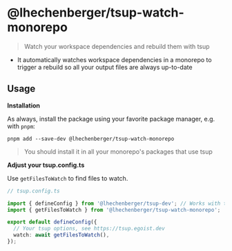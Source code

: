 # @lhechenberger/tsup-watch-monorepo

> Watch your workspace dependencies and rebuild them with tsup

- It automatically watches workspace dependencies in a monorepo to trigger a rebuild so all your output files are always up-to-date

## Usage

**Installation**

As always, install the package using your favorite package manager, e.g. with `pnpm`:

```shell
pnpm add --save-dev @lhechenberger/tsup-watch-monorepo
```

> You should install it in all your monorepo's packages that use tsup

**Adjust your tsup.config.ts**

Use `getFilesToWatch` to find files to watch.

```typescript
// tsup.config.ts

import { defineConfig } from '@lhechenberger/tsup-dev'; // Works with tsup as well
import { getFilesToWatch } from '@lhechenberger/tsup-watch-monorepo';

export default defineConfig({
  // Your tsup options, see https://tsup.egoist.dev
  watch: await getFilesToWatch(),
});
```
